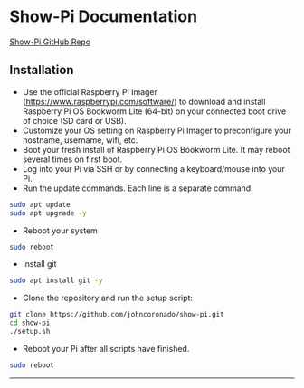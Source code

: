 # Show-Pi Documentation
[Show-Pi GitHub Repo](https://github.com/johncoronado/show-pi)
## Installation

- Use the official Raspberry Pi Imager (<https://www.raspberrypi.com/software/>) to download and install Raspberry Pi OS Bookworm Lite (64-bit) on your connected boot drive of choice (SD card or USB).
- Customize your OS setting on Raspberry Pi Imager to preconfigure your hostname, username, wifi, etc.
- Boot your fresh install of Raspberry Pi OS Bookworm Lite. It may reboot several times on first boot.
- Log into your Pi via SSH or by connecting a keyboard/mouse into your Pi.
- Run the update commands. Each line is a separate command.

```bash
sudo apt update
sudo apt upgrade -y
```

- Reboot your system

```bash
sudo reboot
```

- Install git

```bash
sudo apt install git -y
```

- Clone the repository and run the setup script:

```bash
git clone https://github.com/johncoronado/show-pi.git
cd show-pi
./setup.sh
```

- Reboot your Pi after all scripts have finished.

```bash
sudo reboot
```

---

